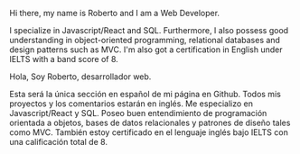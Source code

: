 Hi there, my name is Roberto and I am a Web Developer.


I specialize in Javascript/React and SQL.
Furthermore, I also possess good understanding in object-oriented programming, relational databases and design patterns such as MVC.
I'm also got a certification in English under IELTS with a band score of 8.



Hola, Soy Roberto, desarrollador web.

Esta será la única sección en español de mi página en Github. Todos mis proyectos y los comentarios estarán en inglés.
Me especializo en Javascript/React y SQL.
Poseo buen entendimiento de programación orientada a objetos, bases de datos relacionales y patrones de diseño tales como MVC.
También estoy certificado en el lenguaje inglés bajo IELTS con una calificación total de 8.


